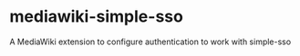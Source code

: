mediawiki-simple-sso
====================

A MediaWiki extension to configure authentication to work with simple-sso
